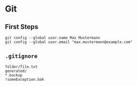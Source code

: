 # Git

## First Steps

```shell
git config --global user.name Max Mustermann
git config --global user.email "max.mustermann@example.com"
```

## `.gitignore`

```shell
folder/file.txt
generated/
*.backup
!someException.bak
```
